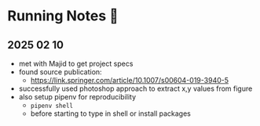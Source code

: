 # Running Notes 🏃

## 2025 02 10
- met with Majid to get project specs
- found source publication:
  - https://link.springer.com/article/10.1007/s00604-019-3940-5
- successfully used photoshop approach to extract x,y values from figure
- also setup pipenv for reproducibility
  - `pipenv shell`
  - before starting to type in shell or install packages